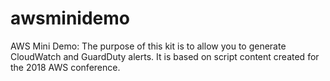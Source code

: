 # awsminidemo
AWS Mini Demo:
The purpose of this kit is to allow you to generate CloudWatch and GuardDuty alerts.  It is based on script content created for the 2018 AWS conference.
